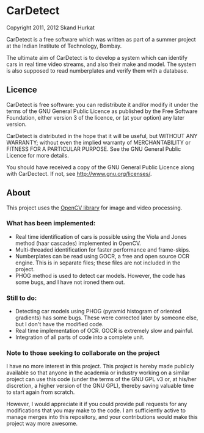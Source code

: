 # CarDetect #

Copyright 2011, 2012 Skand Hurkat

CarDetect is a free software which was written as part of a summer project
at the Indian Institute of Technology, Bombay.

The ultimate aim of CarDetect is to develop a system which can identify
cars in real time video streams, and also their make and model. The system
is also supposed to read numberplates and verify them with a database.

## Licence ##

CarDetect is free software: you can redistribute it and/or modify it under
the terms of the GNU General Public Licence as published by the Free
Software Foundation, either version 3 of the licence, or (at your option)
any later version.

CarDetect is distributed in the hope that it will be useful, but WITHOUT
ANY WARRANTY; without even the implied warranty of MERCHANTABILITY or
FITNESS FOR A PARTICULAR PURPOSE. See the GNU General Public Licence for
more details.

You should have received a copy of the GNU General Public Licence along
with CarDectect. If not, see <http://www.gnu.org/licenses/>.

## About ##

This project uses the [OpenCV library](http://www.opencv.org/) for image
and video processing.

### What has been implemented: ###

* Real time identification of cars is possible using the Viola and Jones
  method (haar cascades) implemented in OpenCV.
* Multi-threaded identification for faster performance and frame-skips.
* Numberplates can be read using GOCR, a free and open source OCR engine.
  This is in separate files; these files are not included in the project.
* PHOG method is used to detect car models. However, the code has some
  bugs, and I have not ironed them out.

### Still to do: ###

* Detecting car models using PHOG (pyramid histogram of oriented gradients)
  has some bugs. These were corrected later by someone else, but I don't
  have the modified code.
* Real time implementation of OCR. GOCR is extremely slow and painful.
* Integration of all parts of code into a complete unit.

### Note to those seeking to collaborate on the project ###

I have no more interest in this project. This project is hereby made
publicly available so that anyone in the academia or industry working on a
similar project can use this code (under the terms of the GNU GPL v3 or, at
his/her discretion, a higher version of the GNU GPL), thereby saving
valuable time to start again from scratch.

However, I would appreciate it if you could provide pull requests for any
modifications that you may make to the code. I am sufficiently active to
manage merges into this repository, and your contributions would make this
project way more awesome.
